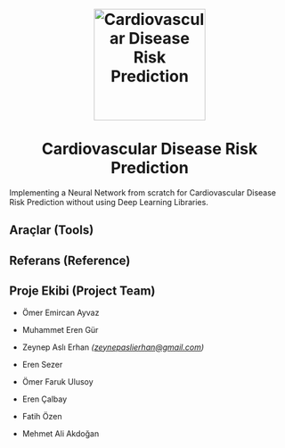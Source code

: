<h1 align="center">
  <br>
  <a href="https://github.com/omerayvaz/ANN_Coursework/tree/main"><img src="https://github.com/omerayvaz/ANN_Coursework/blob/main/Media/img/KOUlogo.png" alt="Cardiovascular Disease Risk Prediction" width="200"></a>
  <br>
  <br>
   Cardiovascular Disease Risk Prediction
  <br>
</h1>

Implementing a Neural Network from scratch for Cardiovascular Disease Risk Prediction without using Deep Learning Libraries.




## Araçlar (Tools)





## Referans (Reference)

## Proje Ekibi (Project Team)

* Ömer Emircan Ayvaz

* Muhammet Eren Gür

* Zeynep Aslı Erhan *(zeynepaslierhan@gmail.com)*

* Eren Sezer

* Ömer Faruk Ulusoy

* Eren Çalbay

* Fatih Özen

* Mehmet Ali Akdoğan 

